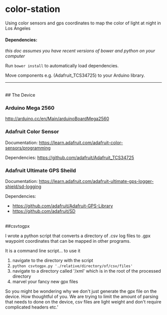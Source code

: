 color-station
=============


Using color sensors and gps coordinates to map the color of light at night in Los Angeles

#### Dependencies:

*this doc assumes you have recent versions of bower and python on your computer*

Run ``bower install`` to automatically load dependencies.

Move components e.g. (Adafruit_TCS34725) to your Arduino library.

-----------------
<br>
## The Device

### Arduino Mega 2560

http://arduino.cc/en/Main/arduinoBoardMega2560

### Adafruit Color Sensor

Documentation:
https://learn.adafruit.com/adafruit-color-sensors/programming

Dependencies:
https://github.com/adafruit/Adafruit_TCS34725


### Adafruit Ultimate GPS Sheild

Documentation: 
https://learn.adafruit.com/adafruit-ultimate-gps-logger-shield/sd-logging

Dependencies:
- https://github.com/adafruit/Adafruit-GPS-Library
- https://github.com/adafruit/SD

</br>
##csvtogpx

I wrote a python script that converts a directory of .csv log files to .gpx waypoint coordinates that can be mapped in other programs.

It is a command line script... to use it
    
1. navigate to the directory with the script
2. `python csvtogpx.py './relative/directory/of/csv/files'`
4. navigate to a directory called '/xml' which is in the root of the processed directory
3. marvel your fancy new gpx files

So you might be wondering why we don't just generate the gpx file on the device. How thoughtful of you. We are trying to limit the amount of parsing that needs to done on the device, csv files are light weight and don't require complicated headers etc.'
